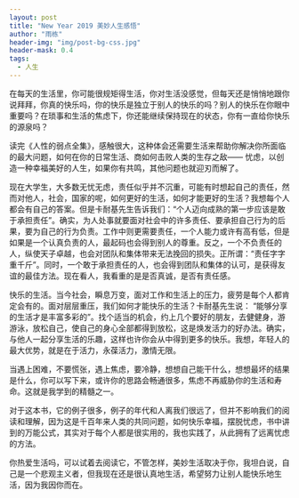 ```yaml
---
layout: post
title: "New Year 2019 美妙人生感悟"
author: "雨栋"
header-img: "img/post-bg-css.jpg"
header-mask: 0.4
tags:
  - 人生
---
```




​在每天的生活里，你可能很规矩得生活，你对生活没感觉，但每天还是悄悄地跟你说拜拜，你真的快乐吗，你的快乐是独立于别人的快乐的吗？别人的快乐在你眼中重要吗？在琐事和生活的焦虑下，你还能继续保持现在的状态，你有一直给你快乐的源泉吗？


读完《人性的弱点全集》，感触很大，这种体会还需要生活来帮助你解决你所面临的最大问题，如何在你的日常生活、商如何击败人类的生存之敌—— 忧虑，以创造一种幸福美好的人生，如果你有共鸣，其他问题也就迎刃而解了。


​现在大学生，大多数无忧无虑，责任似乎并不沉重，可能有时想起自己的责任，然而对他人，社会，国家的呢，如何更好的生活，如何才能更好的生活？我想每个人都会有自己的答案。但是卡耐基先生告诉我们：“个人迈向成熟的第一步应该是敢于承担责任”。确实，为人处事就要面对社会中的许多责任、要承担自己行为的后果，要为自己的行为负责。工作中则更需要责任，一个人能力或许有高有低，但是如果是一个认真负责的人，最起码也会得到别人的尊重。反之，一个不负责任的人，纵使天子卓越，也会对团队和集体带来无法挽回的损失。正所谓：“责任字字重千斤”。同时，一个敢于承担责任的人，也会得到团队和集体的认可，是获得友谊的最佳方法。现在看人，我看重的是是否真诚，是否有责任感。


​快乐的生活。当今社会，瞬息万变，面对工作和生活上的压力，疲劳是每个人都肯定会有的。面对层层重压，我们如何才能快乐的生活？卡耐基先生说： “能够分享的生活才是丰富多彩的”。找个适当的机会，约上几个要好的朋友，去健健身，游游泳，放松自己，使自己的身心全部都得到放松，这是焕发活力的好办法。确实，与他人一起分享生活的乐趣，这样也许你会从中得到更多的快乐。我想，年轻人的最大优势，就是在于活力，永葆活力，激情无限。


​当遇上困难，不要慌张，遇上焦虑，要冷静，想想自己能干什么，想想最坏的结果是什么，你可以写下来，或许你的思路会畅通很多，焦虑不再威胁你的生活和寿命。这就是我学到的精髓之一。


对于这本书，它的例子很多，例子的年代和人离我们很远了，但并不影响我们的阅读和理解，因为这是千百年来人类的共同问题，如何快乐幸福，摆脱忧虑，书中讲到的万能公式，其实对于每个人都是很实用的，我也实践了，从此拥有了远离忧虑的方法。


​你热爱生活吗，可以试着去阅读它，不管怎样，美妙生活取决于你，我坦白说，自己是一个悲观主义者，但我现在还是很认真地生活，希望努力让别人能快乐地生活，因为我因你而在。